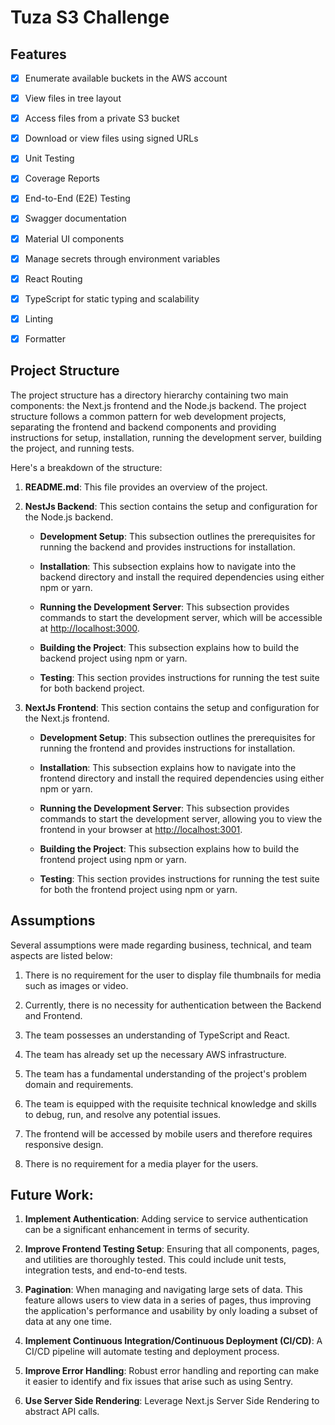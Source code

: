 # Tuza S3 Challenge

## Features

-   [x] Enumerate available buckets in the AWS account

-   [x] View files in tree layout

-   [x] Access files from a private S3 bucket

-   [x] Download or view files using signed URLs

-   [x] Unit Testing

-   [x] Coverage Reports

-   [x] End-to-End (E2E) Testing

-   [x] Swagger documentation

-   [x] Material UI components

-   [x] Manage secrets through environment variables

-   [x] React Routing

-   [x] TypeScript for static typing and scalability

-   [x] Linting

-   [x] Formatter

## Project Structure

The project structure has a directory hierarchy containing two main components: the Next.js frontend and the Node.js backend.
The project structure follows a common pattern for web development projects, separating the frontend and backend components and providing instructions for setup, installation, running the development server, building the project, and running tests.

Here's a breakdown of the structure:

1. **README.md**: This file provides an overview of the project.

2. **NestJs Backend**: This section contains the setup and configuration for the Node.js backend.

    - **Development Setup**: This subsection outlines the prerequisites for running the backend and provides instructions for installation.

    - **Installation**: This subsection explains how to navigate into the backend directory and install the required dependencies using either npm or yarn.

    - **Running the Development Server**: This subsection provides commands to start the development server, which will be accessible at [http://localhost:3000](http://localhost:3000).

    - **Building the Project**: This subsection explains how to build the backend project using npm or yarn.

    - **Testing**: This section provides instructions for running the test suite for both backend project.

3. **NextJs Frontend**: This section contains the setup and configuration for the Next.js frontend.

    - **Development Setup**: This subsection outlines the prerequisites for running the frontend and provides instructions for installation.

    - **Installation**: This subsection explains how to navigate into the frontend directory and install the required dependencies using either npm or yarn.

    - **Running the Development Server**: This subsection provides commands to start the development server, allowing you to view the frontend in your browser at [http://localhost:3001](http://localhost:3001).

    - **Building the Project**: This subsection explains how to build the frontend project using npm or yarn.

    - **Testing**: This section provides instructions for running the test suite for both the frontend project using npm or yarn.

## Assumptions

Several assumptions were made regarding business, technical, and team aspects are listed below:

1. There is no requirement for the user to display file thumbnails for media such as images or video.

2. Currently, there is no necessity for authentication between the Backend and Frontend.

3. The team possesses an understanding of TypeScript and React.

4. The team has already set up the necessary AWS infrastructure.

5. The team has a fundamental understanding of the project's problem domain and requirements.

6. The team is equipped with the requisite technical knowledge and skills to debug, run, and resolve any potential issues.

7. The frontend will be accessed by mobile users and therefore requires responsive design.

8. There is no requirement for a media player for the users.

## Future Work:

1. **Implement Authentication**: Adding service to service authentication can be a significant enhancement in terms of security.

2. **Improve Frontend Testing Setup**: Ensuring that all components, pages, and utilities are thoroughly tested. This could include unit tests, integration tests, and end-to-end tests.

3. **Pagination**: When managing and navigating large sets of data. This feature allows users to view data in a series of pages, thus improving the application's performance and usability by only loading a subset of data at any one time.

4. **Implement Continuous Integration/Continuous Deployment (CI/CD)**: A CI/CD pipeline will automate testing and deployment process.

5. **Improve Error Handling**: Robust error handling and reporting can make it easier to identify and fix issues that arise such as using Sentry.

6. **Use Server Side Rendering**: Leverage Next.js Server Side Rendering to abstract API calls.
